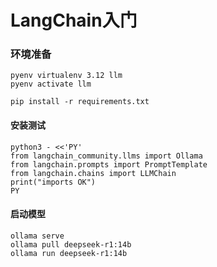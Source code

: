 # LangChain入门

### 环境准备
```shell
pyenv virtualenv 3.12 llm
pyenv activate llm

pip install -r requirements.txt
```

#### 安装测试
```shell
python3 - <<'PY'
from langchain_community.llms import Ollama
from langchain.prompts import PromptTemplate
from langchain.chains import LLMChain
print("imports OK")
PY
```

#### 启动模型
```shell
ollama serve
ollama pull deepseek-r1:14b
ollama run deepseek-r1:14b
```